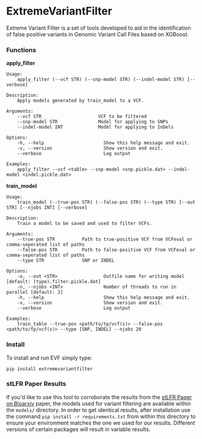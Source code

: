 # ExtremeVariantFilter

Extreme Variant Filter is a set of tools developed to aid in the identification of false positive variants in Genomic Variant Call Files based on XGBoost.

### Functions

__apply_filter__

    Usage:
        apply_filter (--vcf STR) (--snp-model STR) (--indel-model STR) [--verbose]

    Description:
        Apply models generated by train_model to a VCF.

    Arguments:
        --vcf STR                     VCF to be filtered
        --snp-model STR               Model for applying to SNPs
        --indel-model INT             Model for applying to InDels

    Options:
        -h, --help                      Show this help message and exit.
        -v, --version                   Show version and exit.
        --verbose                       Log output

    Examples:
        apply_filter --vcf <table> --snp-model <snp.pickle.dat> --indel-model <indel.pickle.dat>

__train_model__

    Usage:
        train_model (--true-pos STR) (--false-pos STR) (--type STR) [--out STR] [--njobs INT] [--verbose]

    Description:
        Train a model to be saved and used to filter VCFs.

    Arguments:
        --true-pos STR          Path to true-positive VCF from VCFeval or comma-seperated list of paths
        --false-pos STR         Path to false-positive VCF from VCFeval or comma-seperated list of paths
        --type STR              SNP or INDEL

    Options:
        -o, --out <STR>                 Outfile name for writing model [default: (type).filter.pickle.dat]
        -n, --njobs <INT>               Number of threads to run in parallel [default: 2]
        -h, --help                      Show this help message and exit.
        -v, --version                   Show version and exit.
        --verbose                       Log output

    Examples:
        train_table --true-pos <path/to/tp/vcf(s)> --false-pos <path/to/fp/vcf(s)> --type [SNP, INDEL] --njobs 20

### Install

To install and run EVF simply type:

    pip install extremevariantfilter

### stLFR Paper Results

If you'd like to use this tool to corroborate the results from the [stLFR Paper on Bioarxiv](https://www.biorxiv.org/content/early/2018/05/17/324392.1) paper, 
the models used for variant filtering are available within the `models/` directory. In order to get identical results, after installation use the command
`pip install -r requirements.txt` from within this directory to ensure your environment matches the one we used for our results. Different versions of certain packages will result in variable results.  
